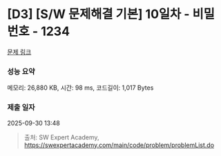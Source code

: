 # [D3] [S/W 문제해결 기본] 10일차 - 비밀번호 - 1234 

[문제 링크](https://swexpertacademy.com/main/code/problem/problemDetail.do?contestProbId=AV14_DEKAJcCFAYD) 

### 성능 요약

메모리: 26,880 KB, 시간: 98 ms, 코드길이: 1,017 Bytes

### 제출 일자

2025-09-30 13:48



> 출처: SW Expert Academy, https://swexpertacademy.com/main/code/problem/problemList.do